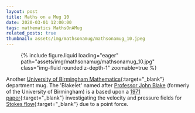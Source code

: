 ```yaml
---
layout: post
title: Maths on a Mug 10
date: 2020-03-01 12:00:00
tags: mathematics MathsOnAMug
related_posts: true
thumbnail: assets/img/mathsonamug/mathsonamug_10.jpeg
---
```


<div class="row mt-3">
    <div class="col-sm mt-3 mt-md-0">
        <figure>
            {% include figure.liquid loading="eager" path="assets/img/mathsonamug/mathsonamug_10.jpg" class="img-fluid rounded z-depth-1" zoomable=true %}
        </figure>
    </div>
</div>

Another [University of Birmingham Mathematics](https://www.birmingham.ac.uk/schools/mathematics){:target="\_blank"} department mug. The 'Blakelet' named after [Professor John Blake](https://github.com/seanelvidge/seanelvidge.github.io/blob/master/assets/files/JohnBlake_Bio.pdf) (formerly of the University of Birmingham) is a based upon a [1971 paper](https://www.cambridge.org/core/journals/journal-of-fluid-mechanics/article/abs/spherical-envelope-approach-to-ciliary-propulsion/577A4CDB372F7DE7C232F0CF613E36F8){:target="\_blank"} investigating the velocity and pressure fields for [Stokes flow](https://en.wikipedia.org/wiki/Stokes_flow){:target="\_blank"} due to a point force.
